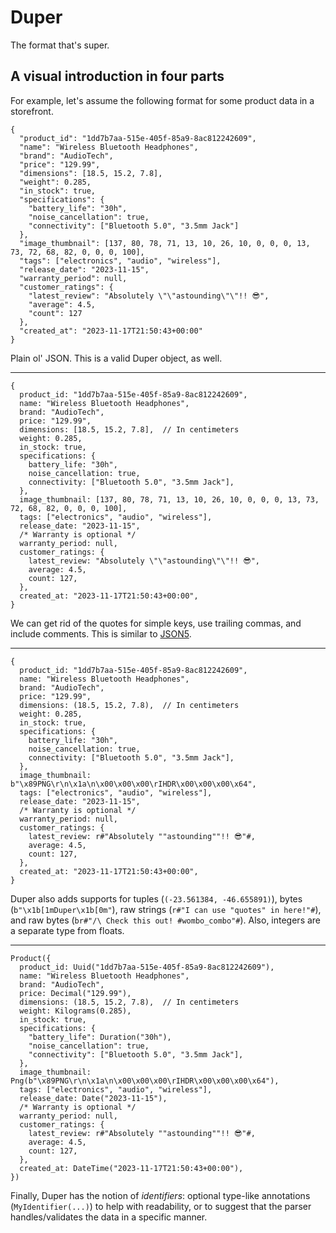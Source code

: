 # Duper

The format that's super.

## A visual introduction in four parts

For example, let's assume the following format for some product data in a storefront.

```
{
  "product_id": "1dd7b7aa-515e-405f-85a9-8ac812242609",
  "name": "Wireless Bluetooth Headphones",
  "brand": "AudioTech",
  "price": "129.99",
  "dimensions": [18.5, 15.2, 7.8],
  "weight": 0.285,
  "in_stock": true,
  "specifications": {
    "battery_life": "30h",
    "noise_cancellation": true,
    "connectivity": ["Bluetooth 5.0", "3.5mm Jack"]
  },
  "image_thumbnail": [137, 80, 78, 71, 13, 10, 26, 10, 0, 0, 0, 13, 73, 72, 68, 82, 0, 0, 0, 100],
  "tags": ["electronics", "audio", "wireless"],
  "release_date": "2023-11-15",
  "warranty_period": null,
  "customer_ratings": {
    "latest_review": "Absolutely \"\"astounding\"\"!! 😎",
    "average": 4.5,
    "count": 127
  },
  "created_at": "2023-11-17T21:50:43+00:00"
}
```

Plain ol' JSON. This is a valid Duper object, as well.

---

```
{
  product_id: "1dd7b7aa-515e-405f-85a9-8ac812242609",
  name: "Wireless Bluetooth Headphones",
  brand: "AudioTech",
  price: "129.99",
  dimensions: [18.5, 15.2, 7.8],  // In centimeters
  weight: 0.285,
  in_stock: true,
  specifications: {
    battery_life: "30h",
    noise_cancellation: true,
    connectivity: ["Bluetooth 5.0", "3.5mm Jack"],
  },
  image_thumbnail: [137, 80, 78, 71, 13, 10, 26, 10, 0, 0, 0, 13, 73, 72, 68, 82, 0, 0, 0, 100],
  tags: ["electronics", "audio", "wireless"],
  release_date: "2023-11-15",
  /* Warranty is optional */
  warranty_period: null,
  customer_ratings: {
    latest_review: "Absolutely \"\"astounding\"\"!! 😎",
    average: 4.5,
    count: 127,
  },
  created_at: "2023-11-17T21:50:43+00:00",
}
```

We can get rid of the quotes for simple keys, use trailing commas, and include comments. This is similar to [JSON5](https://json5.org/).

---

```
{
  product_id: "1dd7b7aa-515e-405f-85a9-8ac812242609",
  name: "Wireless Bluetooth Headphones",
  brand: "AudioTech",
  price: "129.99",
  dimensions: (18.5, 15.2, 7.8),  // In centimeters
  weight: 0.285,
  in_stock: true,
  specifications: {
    battery_life: "30h",
    noise_cancellation: true,
    connectivity: ["Bluetooth 5.0", "3.5mm Jack"],
  },
  image_thumbnail: b"\x89PNG\r\n\x1a\n\x00\x00\x00\rIHDR\x00\x00\x00\x64",
  tags: ["electronics", "audio", "wireless"],
  release_date: "2023-11-15",
  /* Warranty is optional */
  warranty_period: null,
  customer_ratings: {
    latest_review: r#"Absolutely ""astounding""!! 😎"#,
    average: 4.5,
    count: 127,
  },
  created_at: "2023-11-17T21:50:43+00:00",
}
```

Duper also adds supports for tuples (`(-23.561384, -46.655891)`), bytes (`b"\x1b[1mDuper\x1b[0m"`), raw strings (`r#"I can use "quotes" in here!"#`), and raw bytes (`br#"/\ Check this out! #wombo_combo"#`). Also, integers are a separate type from floats.

---

```
Product({
  product_id: Uuid("1dd7b7aa-515e-405f-85a9-8ac812242609"),
  name: "Wireless Bluetooth Headphones",
  brand: "AudioTech",
  price: Decimal("129.99"),
  dimensions: (18.5, 15.2, 7.8),  // In centimeters
  weight: Kilograms(0.285),
  in_stock: true,
  specifications: {
    "battery_life": Duration("30h"),
    "noise_cancellation": true,
    "connectivity": ["Bluetooth 5.0", "3.5mm Jack"],
  },
  image_thumbnail: Png(b"\x89PNG\r\n\x1a\n\x00\x00\x00\rIHDR\x00\x00\x00\x64"),
  tags: ["electronics", "audio", "wireless"],
  release_date: Date("2023-11-15"),
  /* Warranty is optional */
  warranty_period: null,
  customer_ratings: {
    latest_review: r#"Absolutely ""astounding""!! 😎"#,
    average: 4.5,
    count: 127,
  },
  created_at: DateTime("2023-11-17T21:50:43+00:00"),
})
```

Finally, Duper has the notion of _identifiers_: optional type-like annotations (`MyIdentifier(...)`) to help with readability, or to suggest that the parser handles/validates the data in a specific manner.
